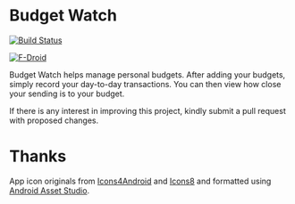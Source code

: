 # Budget Watch

[![Build Status](https://travis-ci.org/brarcher/budget-watch.svg?branch=master)](https://travis-ci.org/brarcher/budget-watch)

[![F-Droid](https://upload.wikimedia.org/wikipedia/commons/thumb/0/0d/Get_it_on_F-Droid.svg/160px-Get_it_on_F-Droid.svg.png)](https://f-droid.org/repository/browse/?fdid=protect.budgetwatch "Budget Watch on F-Droid")

Budget Watch helps manage personal budgets. After adding your budgets, simply record your day-to-day transactions.
You can then view how close your sending is to your budget.

If there is any interest in improving this project, kindly submit a pull request with
proposed changes.

# Thanks

App icon originals from [Icons4Android](http://www.icons4android.com/) and [Icons8](https://icons8.com)
and formatted using [Android Asset Studio](https://romannurik.github.io/AndroidAssetStudio/index.html).

